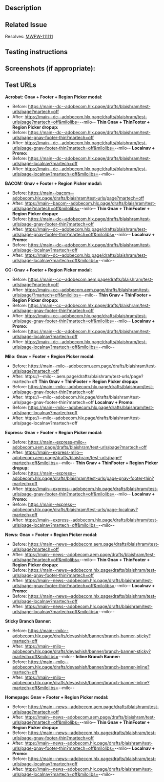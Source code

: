 ## Description


## Related Issue
Resolves: [MWPW-111111](https://jira.corp.adobe.com/browse/MWPW-111111)

## Testing instructions


## Screenshots (if appropriate):



## Test URLs
**Acrobat:**
**Gnav + Footer + Region Picker modal:**
- Before: https://main--dc--adobecom.hlx.page/drafts/blaishram/test-urls/page?martech=off
- After: https://main--dc--adobecom.hlx.page/drafts/blaishram/test-urls/page?martech=off&milolibs=<branch>--milo--<owner>
**Thin Gnav + ThinFooter + Region Picker dropup:**
- Before: https://main--dc--adobecom.hlx.page/drafts/blaishram/test-urls/page-gnav-footer-thin?martech=off
- After: https://main--dc--adobecom.hlx.page/drafts/blaishram/test-urls/page-gnav-footer-thin?martech=off&milolibs=<branch>--milo--<owner>
**Localnav + Promo:**
- Before: https://main--dc--adobecom.hlx.page/drafts/blaishram/test-urls/page-localnav?martech=off
- After: https://main--dc--adobecom.hlx.page/drafts/blaishram/test-urls/page-localnav?martech=off&milolibs=<branch>--milo--<owner>


**BACOM:**
**Gnav + Footer + Region Picker modal:**
- Before: https://main--bacom--adobecom.hlx.page/drafts/blaishram/test-urls/page?martech=off
- After: https://main--bacom--adobecom.hlx.page/drafts/blaishram/test-urls/page?martech=off&milolibs=<branch>--milo--<owner>
**Thin Gnav + ThinFooter + Region Picker dropup:**
- Before: https://main--dc--adobecom.hlx.page/drafts/blaishram/test-urls/page-gnav-footer-thin?martech=off
- After: https://main--dc--adobecom.hlx.page/drafts/blaishram/test-urls/page-gnav-footer-thin?martech=off&milolibs=<branch>--milo--<owner>
**Localnav + Promo:**
- Before: https://main--dc--adobecom.hlx.page/drafts/blaishram/test-urls/page-localnav?martech=off
- After: https://main--dc--adobecom.hlx.page/drafts/blaishram/test-urls/page-localnav?martech=off&milolibs=<branch>--milo--<owner>


**CC:**
**Gnav + Footer + Region Picker modal:**
- Before: https://main--cc--adobecom.aem.page/drafts/blaishram/test-urls/page?martech=off
- After: https://main--cc--adobecom.aem.page/drafts/blaishram/test-urls/page/?martech=off&milolibs=<branch>--milo--<owner>
**Thin Gnav + ThinFooter + Region Picker dropup:**
- Before: https://main--cc--adobecom.hlx.page/drafts/blaishram/test-urls/page-gnav-footer-thin?martech=off
- After: https://main--cc--adobecom.hlx.page/drafts/blaishram/test-urls/page-gnav-footer-thin?martech=off&milolibs=<branch>--milo--<owner>
**Localnav + Promo:**
- Before: https://main--dc--adobecom.hlx.page/drafts/blaishram/test-urls/page-localnav?martech=off
- After: https://main--dc--adobecom.hlx.page/drafts/blaishram/test-urls/page-localnav?martech=off&milolibs=<branch>--milo--<owner>


**Milo:**
**Gnav + Footer + Region Picker modal:**
- Before: https://main--milo--adobecom.aem.page/drafts/blaishram/test-urls/page?martech=off
- After: https://<branch>--milo--<owner>.aem.page/drafts/blaishram/test-urls/page?martech=off
**Thin Gnav + ThinFooter + Region Picker dropup:**
- Before: https://main--milo--adobecom.hlx.page/drafts/blaishram/test-urls/page-gnav-footer-thin?martech=off
- After: https://<branch>--milo--adobecom.hlx.page/drafts/blaishram/test-urls/page-gnav-footer-thin?martech=off
**Localnav + Promo:**
- Before: https://main--milo--adobecom.hlx.page/drafts/blaishram/test-urls/page-localnav?martech=off
- After: https://<branch>--milo--adobecom.hlx.page/drafts/blaishram/test-urls/page-localnav?martech=off


**Express:**
**Gnav + Footer + Region Picker modal:**
- Before: https://main--express-milo--adobecom.aem.page/drafts/blaishram/test-urls/page?martech=off
- After: https://main--express-milo--adobecom.aem.page/drafts/blaishram/test-urls/page?martech=off&milolibs=<branch>--milo--<owner>
**Thin Gnav + ThinFooter + Region Picker dropup:**
- Before: https://main--express--adobecom.hlx.page/drafts/blaishram/test-urls/page-gnav-footer-thin?martech=off
- After: https://main--express--adobecom.hlx.page/drafts/blaishram/test-urls/page-gnav-footer-thin?martech=off&milolibs=<branch>--milo--<owner>
**Localnav + Promo:**
- Before: https://main--express--adobecom.hlx.page/drafts/blaishram/test-urls/page-localnav?martech=off
- After: https://main--express--adobecom.hlx.page/drafts/blaishram/test-urls/page-localnav?martech=off&milolibs=<branch>--milo--<owner>


**News:**
**Gnav + Footer + Region Picker modal:**
- Before: https://main--news--adobecom.aem.page/drafts/blaishram/test-urls/page?martech=off
- After: https://main--news--adobecom.aem.page/drafts/blaishram/test-urls/page?martech=off&milolibs=<branch>--milo--<owner>
**Thin Gnav + ThinFooter + Region Picker dropup:**
- Before: https://main--news--adobecom.hlx.page/drafts/blaishram/test-urls/page-gnav-footer-thin?martech=off
- After: https://main--news--adobecom.hlx.page/drafts/blaishram/test-urls/page-gnav-footer-thin?martech=off&milolibs=<branch>--milo--<owner>
**Localnav + Promo:**
- Before: https://main--news--adobecom.hlx.page/drafts/blaishram/test-urls/page-localnav?martech=off
- After: https://main--news--adobecom.hlx.page/drafts/blaishram/test-urls/page-localnav?martech=off&milolibs=<branch>--milo--<owner>


**Sticky Branch Banner:**
- Before: https://main--milo--adobecom.hlx.page/drafts/devashish/banner/branch-banner-sticky?martech=off
- After: https://main--milo--adobecom.hlx.page/drafts/devashish/banner/branch-banner-sticky?martech=off&milolibs=<branch>--milo--<owner>
**Inline Branch Banner:**
- Before: https://main--milo--adobecom.hlx.page/drafts/devashish/banner/branch-banner-inline?martech=off
- After: https://main--milo--adobecom.hlx.page/drafts/devashish/banner/branch-banner-inline?martech=off&milolibs=<branch>--milo--<owner>


**Homepage:**
**Gnav + Footer + Region Picker modal:**
- Before: https://main--news--adobecom.aem.page/drafts/blaishram/test-urls/page?martech=off
- After: https://main--news--adobecom.aem.page/drafts/blaishram/test-urls/page?martech=off&milolibs=<branch>--milo--<owner>
**Thin Gnav + ThinFooter + Region Picker dropup:**
- Before: https://main--news--adobecom.hlx.page/drafts/blaishram/test-urls/page-gnav-footer-thin?martech=off
- After: https://main--news--adobecom.hlx.page/drafts/blaishram/test-urls/page-gnav-footer-thin?martech=off&milolibs=<branch>--milo--<owner>
**Localnav + Promo:**
- Before: https://main--news--adobecom.hlx.page/drafts/blaishram/test-urls/page-localnav?martech=off
- After: https://main--news--adobecom.hlx.page/drafts/blaishram/test-urls/page-localnav?martech=off&milolibs=<branch>--milo--<owner>
